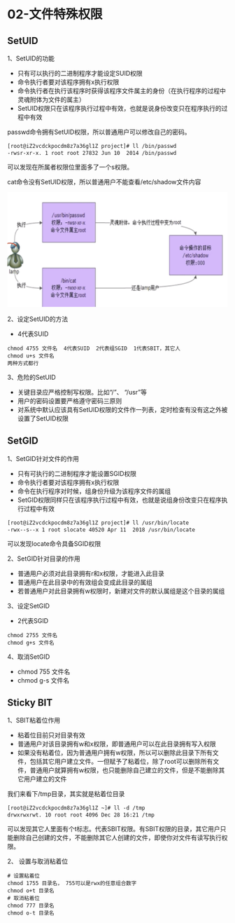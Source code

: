 # 02-文件特殊权限


## SetUID


1、SetUID的功能

- 只有可以执行的二进制程序才能设定SUID权限
- 命令执行者要对该程序拥有x执行权限
- 命令执行者在执行该程序时获得该程序文件属主的身份（在执行程序的过程中灵魂附体为文件的属主）
- SetUID权限只在该程序执行过程中有效，也就是说身份改变只在程序执行的过程中有效



passwd命令拥有SetUID权限，所以普通用户可以修改自己的密码。

```
[root@iZ2vcdckpocdm8z7a36gl1Z project]# ll /bin/passwd 
-rwsr-xr-x. 1 root root 27832 Jun 10  2014 /bin/passwd
```

可以发现在所属者权限位里面多了一个s权限。


cat命令没有SetUID权限，所以普通用户不能查看/etc/shadow文件内容

![](_v_images/20201228154131511_1266044919.png)



2、设定SetUID的方法

- 4代表SUID

```
chmod 4755 文件名  4代表SUID  2代表组SGID  1代表SBIT，其它人
chmod u+s 文件名
两种方式都行
```


3、危险的SetUID

- 关键目录应严格控制写权限。比如“/”、 “/usr”等
- 用户的密码设置要严格遵守密码三原则
- 对系统中默认应该具有SetUID权限的文件作一列表，定时检查有没有这之外被设置了SetUID权限


## SetGID


1、SetGID针对文件的作用

- 只有可执行的二进制程序才能设置SGID权限
- 命令执行者要对该程序拥有x执行权限
- 命令在执行程序对时候，组身份升级为该程序文件的属组
- SetGID权限同样只在该程序执行过程中有效，也就是说组身份改变只在程序执行过程中有效


```
[root@iZ2vcdckpocdm8z7a36gl1Z project]# ll /usr/bin/locate 
-rwx--s--x 1 root slocate 40520 Apr 11  2018 /usr/bin/locate
```

可以发现locate命令具备SGID权限


2、SetGID针对目录的作用

- 普通用户必须对此目录拥有r和x权限，才能进入此目录
- 普通用户在此目录中的有效组会变成此目录的属组
- 若普通用户对此目录拥有w权限时，新建对文件的默认属组是这个目录的属组


3、设定SetGID

- 2代表SGID

```
chmod 2755 文件名
chmod g+s 文件名
```


4、取消SetGID

- chmod 755 文件名
- chmod g-s 文件名


## Sticky BIT


1、SBIT粘着位作用

- 粘着位目前只对目录有效
- 普通用户对该目录拥有w和x权限，即普通用户可以在此目录拥有写入权限
- 如果没有粘着位，因为普通用户拥有w权限，所以可以删除此目录下所有文件，包括其它用户建立文件。一但赋予了粘着位，除了root可以删除所有文件，普通用户就算拥有w权限，也只能删除自己建立的文件，但是不能删除其它用户建立的文件


我们来看下/tmp目录，其实就是粘着位目录

```
[root@iZ2vcdckpocdm8z7a36gl1Z ~]# ll -d /tmp
drwxrwxrwt. 10 root root 4096 Dec 28 16:21 /tmp
```
可以发现其它人里面有个t标志。代表SBIT权限。有SBIT权限的目录，其它用户只能删除自己创建的文件，不能删除其它人创建的文件，即使你对文件有读写执行权限。


2、 设置与取消粘着位

```
# 设置粘着位
chmod 1755 目录名， 755可以是rwx的任意组合数字
chmod o+t 目录名
# 取消粘着位
chmod 777 目录名
chmod o-t 目录名
```

